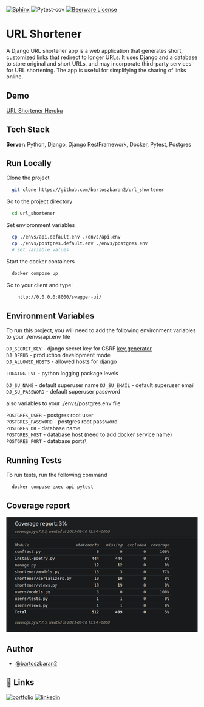 [![Sphinx](https://img.shields.io/badge/documentation-yes-brightgreen.svg)](https://choosealicense.com/licenses/mit/)
![Pytest-cov](https://img.shields.io/badge/coverage-100%25-green)
[![Beerware License](https://img.shields.io/badge/license-Beerware-yellow)](https://github.com/bartoszbaran2/url_shortener/blob/master/LICENSE)
# URL Shortener

A Django URL shortener app is a web application that generates short, customized links that redirect to longer URLs. It uses Django and a database to store original and short URLs, and may incorporate third-party services for URL shortening. The app is useful for simplifying the sharing of links online.

## Demo

[URL Shortener Heroku](htpps://heroku.com)

## Tech Stack

**Server:** Python, Django, Django RestFramework, Docker, Pytest, Postgres


## Run Locally

Clone the project

```bash
  git clone https://github.com/bartoszbaran2/url_shortener
```

Go to the project directory

```bash
  cd url_shortener
```

Set envioronment variables

```bash
  cp ./envs/api.default.env ./envs/api.env
  cp ./envs/postgres.default.env ./envs/postgres.env
  # set variable values
```

Start the docker containers

```bash
  docker compose up
```

Go to your client and type:

```bash
    http://0.0.0.0:8000/swagger-ui/
```

## Environment Variables

To run this project, you will need to add the following environment variables to your ./envs/api.env file

`DJ_SECRET_KEY` - django secret key for CSRF [key generator](https://djecrety.ir/)\
`DJ_DEBUG` - production development mode\
`DJ_ALLOWED_HOSTS` - allowed hosts for django

`LOGGING LVL` - python logging package levels

`DJ_SU_NAME` - default superuser name
`DJ_SU_EMAIL` - default superuser email
`DJ_SU_PASSWORD` - default superuser password

also variables to your ./envs/postgres.env file

`POSTGRES_USER` - postgres root user\
`POSTGRES_PASSWORD` - postgres root password\
`POSTGRES_DB` - database name\
`POSTGRES_HOST` - database host (need to add docker service name)\
`POSTGRES_PORT` - database ports\
## Running Tests

To run tests, run the following command

```bash
  docker compose exec api pytest
```


## Coverage report

![Coverage report](https://raw.githubusercontent.com/bartoszbaran2/url_shortener/master/screenshots/coverage.png)


## Author

- [@bartoszbaran2](https://github.com/bartoszbaran2)


## 🔗 Links
[![portfolio](https://img.shields.io/badge/my_portfolio-000?style=for-the-badge&logo=ko-fi&logoColor=white)](https://github.com/bartoszbaran2?tab=repositories)
[![linkedin](https://img.shields.io/badge/linkedin-0A66C2?style=for-the-badge&logo=linkedin&logoColor=white)](https://www.linkedin.com/in/bartosz-baran-9484a7235/)
